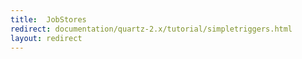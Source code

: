 ```yaml
---
title:  JobStores
redirect: documentation/quartz-2.x/tutorial/simpletriggers.html
layout: redirect
---
```

